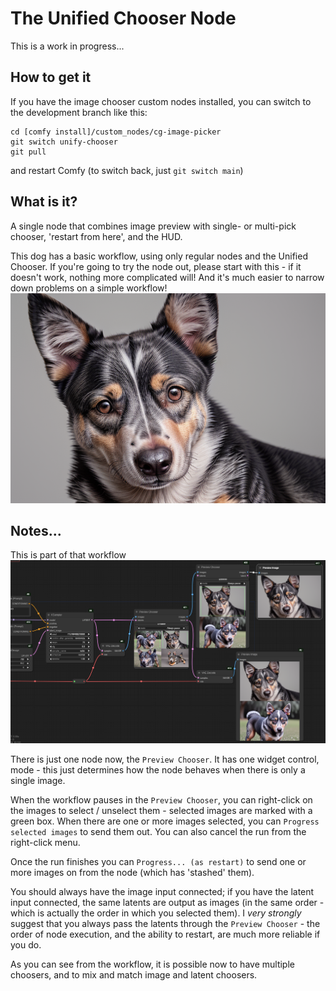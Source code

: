 # The Unified Chooser Node

This is a work in progress...

## How to get it

If you have the image chooser custom nodes installed, you can switch to the development branch like this:

```
cd [comfy install]/custom_nodes/cg-image-picker
git switch unify-chooser
git pull
```
and restart Comfy
(to switch back, just `git switch main`)

## What is it?

A single node that combines image preview with single- or multi-pick chooser, 'restart from here', and the HUD.

This dog has a basic workflow, using only regular nodes and the Unified Chooser. If you're going to try the node out, please start with this - if it doesn't work, nothing more complicated will! And it's much easier to narrow down problems on a simple workflow!
![dog](./dog.png)

## Notes...

This is part of that workflow
![workflow](./Screenshot.png)

There is just one node now, the `Preview Chooser`. It has one widget control, mode - this just determines how the node behaves when there is only a single image.

When the workflow pauses in the `Preview Chooser`, you can right-click on the images to select / unselect them - selected images are marked with a green box. When there are one or more images selected, you can `Progress selected images` to send them out. You can also cancel the run from the right-click menu.

Once the run finishes you can `Progress... (as restart)` to send one or more images on from the node (which has 'stashed' them).

You should always have the image input connected; if you have the latent input connected, the same latents are output as images (in the same order - which is actually the order in which you selected them). I *very strongly* suggest that you always pass the latents through the `Preview Chooser` - the order of node execution, and the ability to restart, are much more reliable if you do.

As you can see from the workflow, it is possible now to have multiple choosers, and to mix and match image and latent choosers.